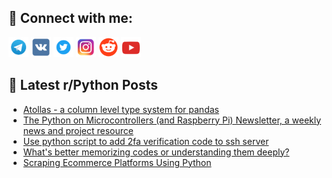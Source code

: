 ## 🔎 Connect with me:
[<img src="https://github.com/bullbesh/bullbesh/blob/main/images/Telegram.png" width="32" height="32" />](https://t.me/bullbesh)
[<img src="https://github.com/bullbesh/bullbesh/blob/main/images/VK.png" width="32" height="32" />](https://vk.com/bullbesh)
[<img src="https://github.com/bullbesh/bullbesh/blob/main/images/Twitter.png" width="32" height="32" />](https://twitter.com/bullbesh1)
[<img src="https://github.com/bullbesh/bullbesh/blob/main/images/Instagram.png" width="32" height="32" />](https://www.instagram.com/bullbesh)
[<img src="https://github.com/bullbesh/bullbesh/blob/main/images/Reddit.png" width="32" height="32" />](https://www.reddit.com/user/bullbesh)
[<img src="https://github.com/bullbesh/bullbesh/blob/main/images/YouTube.png" width="32" height="32" />](https://www.youtube.com/channel/UCtfjRs6uzgq5mfm8S06WTcg)

## 📕 Latest r/Python Posts
<!-- BLOG-POST-LIST:START -->
- [Atollas - a column level type system for pandas](https://www.reddit.com/r/Python/comments/1dqm1y4/atollas_a_column_level_type_system_for_pandas/)
- [The Python on Microcontrollers &lpar;and Raspberry Pi&rpar; Newsletter, a weekly news and project resource](https://www.reddit.com/r/Python/comments/1dqkmj1/the_python_on_microcontrollers_and_raspberry_pi/)
- [Use python script to add 2fa verification code to ssh server](https://www.reddit.com/r/Python/comments/1dqjr9l/use_python_script_to_add_2fa_verification_code_to/)
- [What&#39;s better memorizing codes or understanding them deeply?](https://www.reddit.com/r/Python/comments/1dqivtw/whats_better_memorizing_codes_or_understanding/)
- [Scraping Ecommerce Platforms Using Python](https://www.reddit.com/r/Python/comments/1dqgxds/scraping_ecommerce_platforms_using_python/)
<!-- BLOG-POST-LIST:END -->
